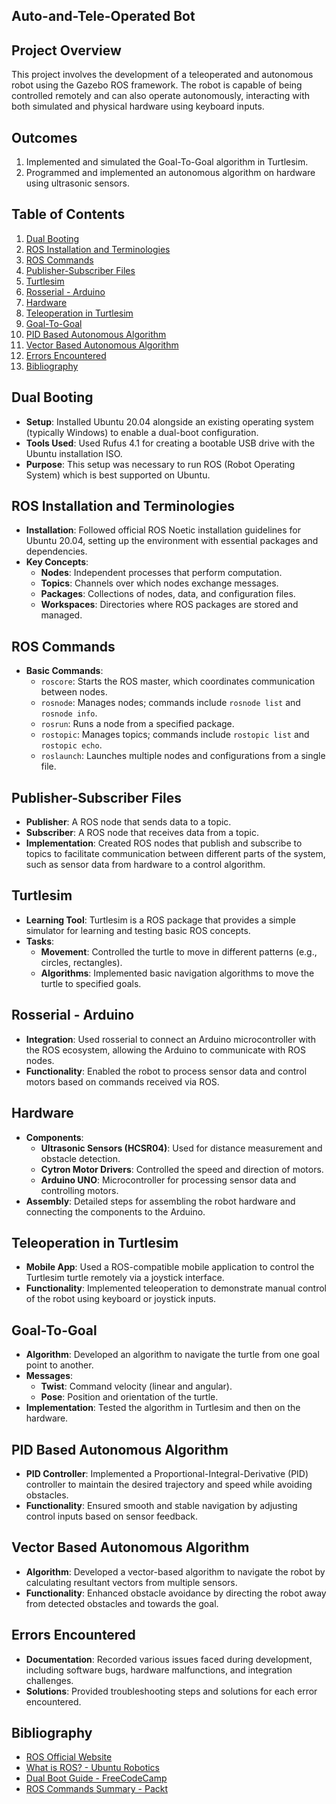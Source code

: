 ## Auto-and-Tele-Operated Bot

## Project Overview

This project involves the development of a teleoperated and autonomous robot using the Gazebo ROS framework. The robot is capable of being controlled remotely and can also operate autonomously, interacting with both simulated and physical hardware using keyboard inputs.

## Outcomes

1. Implemented and simulated the Goal-To-Goal algorithm in Turtlesim.
2. Programmed and implemented an autonomous algorithm on hardware using ultrasonic sensors.

## Table of Contents

1. [Dual Booting](#dual-booting)
2. [ROS Installation and Terminologies](#ros-installation-and-terminologies)
3. [ROS Commands](#ros-commands)
4. [Publisher-Subscriber Files](#publisher-subscriber-files)
5. [Turtlesim](#turtlesim)
6. [Rosserial - Arduino](#rosserial---arduino)
7. [Hardware](#hardware)
8. [Teleoperation in Turtlesim](#teleoperation-in-turtlesim)
9. [Goal-To-Goal](#goal-to-goal)
10. [PID Based Autonomous Algorithm](#pid-based-autonomous-algorithm)
11. [Vector Based Autonomous Algorithm](#vector-based-autonomous-algorithm)
12. [Errors Encountered](#errors-encountered)
13. [Bibliography](#bibliography)

## Dual Booting

- **Setup**: Installed Ubuntu 20.04 alongside an existing operating system (typically Windows) to enable a dual-boot configuration.
- **Tools Used**: Used Rufus 4.1 for creating a bootable USB drive with the Ubuntu installation ISO.
- **Purpose**: This setup was necessary to run ROS (Robot Operating System) which is best supported on Ubuntu.

## ROS Installation and Terminologies

- **Installation**: Followed official ROS Noetic installation guidelines for Ubuntu 20.04, setting up the environment with essential packages and dependencies.
- **Key Concepts**:
  - **Nodes**: Independent processes that perform computation.
  - **Topics**: Channels over which nodes exchange messages.
  - **Packages**: Collections of nodes, data, and configuration files.
  - **Workspaces**: Directories where ROS packages are stored and managed.

## ROS Commands

- **Basic Commands**:
  - `roscore`: Starts the ROS master, which coordinates communication between nodes.
  - `rosnode`: Manages nodes; commands include `rosnode list` and `rosnode info`.
  - `rosrun`: Runs a node from a specified package.
  - `rostopic`: Manages topics; commands include `rostopic list` and `rostopic echo`.
  - `roslaunch`: Launches multiple nodes and configurations from a single file.

## Publisher-Subscriber Files

- **Publisher**: A ROS node that sends data to a topic.
- **Subscriber**: A ROS node that receives data from a topic.
- **Implementation**: Created ROS nodes that publish and subscribe to topics to facilitate communication between different parts of the system, such as sensor data from hardware to a control algorithm.

## Turtlesim

- **Learning Tool**: Turtlesim is a ROS package that provides a simple simulator for learning and testing basic ROS concepts.
- **Tasks**:
  - **Movement**: Controlled the turtle to move in different patterns (e.g., circles, rectangles).
  - **Algorithms**: Implemented basic navigation algorithms to move the turtle to specified goals.

## Rosserial - Arduino

- **Integration**: Used rosserial to connect an Arduino microcontroller with the ROS ecosystem, allowing the Arduino to communicate with ROS nodes.
- **Functionality**: Enabled the robot to process sensor data and control motors based on commands received via ROS.

## Hardware

- **Components**:
  - **Ultrasonic Sensors (HCSR04)**: Used for distance measurement and obstacle detection.
  - **Cytron Motor Drivers**: Controlled the speed and direction of motors.
  - **Arduino UNO**: Microcontroller for processing sensor data and controlling motors.
- **Assembly**: Detailed steps for assembling the robot hardware and connecting the components to the Arduino.

## Teleoperation in Turtlesim

- **Mobile App**: Used a ROS-compatible mobile application to control the Turtlesim turtle remotely via a joystick interface.
- **Functionality**: Implemented teleoperation to demonstrate manual control of the robot using keyboard or joystick inputs.

## Goal-To-Goal

- **Algorithm**: Developed an algorithm to navigate the turtle from one goal point to another.
- **Messages**:
  - **Twist**: Command velocity (linear and angular).
  - **Pose**: Position and orientation of the turtle.
- **Implementation**: Tested the algorithm in Turtlesim and then on the hardware.

## PID Based Autonomous Algorithm

- **PID Controller**: Implemented a Proportional-Integral-Derivative (PID) controller to maintain the desired trajectory and speed while avoiding obstacles.
- **Functionality**: Ensured smooth and stable navigation by adjusting control inputs based on sensor feedback.

## Vector Based Autonomous Algorithm

- **Algorithm**: Developed a vector-based algorithm to navigate the robot by calculating resultant vectors from multiple sensors.
- **Functionality**: Enhanced obstacle avoidance by directing the robot away from detected obstacles and towards the goal.

## Errors Encountered

- **Documentation**: Recorded various issues faced during development, including software bugs, hardware malfunctions, and integration challenges.
- **Solutions**: Provided troubleshooting steps and solutions for each error encountered.

## Bibliography

- [ROS Official Website](https://www.ros.org/)
- [What is ROS? - Ubuntu Robotics](https://ubuntu.com/robotics/what-is-ros)
- [Dual Boot Guide - FreeCodeCamp](https://www.freecodecamp.org/news/how-to-dual-boot-any-linux-distribution-with-windows/)
- [ROS Commands Summary - Packt](https://subscription.packtpub.com/book/iot-and-hardware/9781788479592/1/ch01lvl1sec15/ros-commands-summary)
